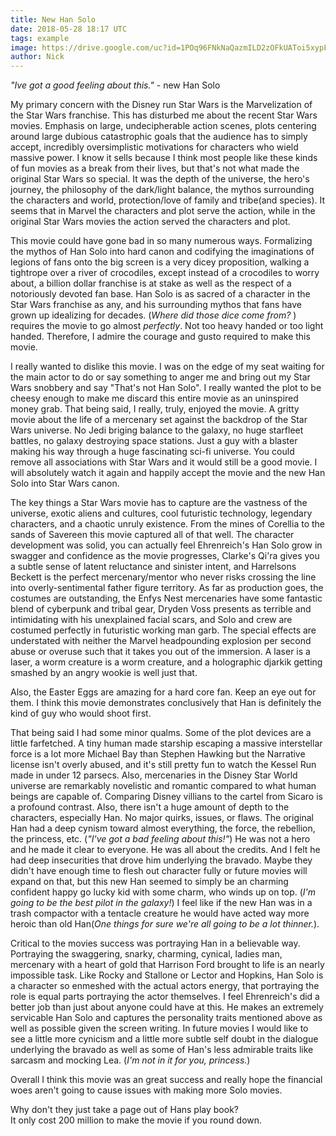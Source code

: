 ```yaml
---
title: New Han Solo
date: 2018-05-28 18:17 UTC
tags: example
image: https://drive.google.com/uc?id=1POq96FNkNaQazmILD2zOFkUAToi5xypF
author: Nick
---
```


*"Ive got a good feeling about this."*  - new Han Solo

My primary concern with the Disney run Star Wars is the Marvelization of the Star Wars franchise. This has disturbed me about the recent Star Wars movies. Emphasis on large, undecipherable action scenes,  plots centering around large dubious catastrophic goals that the audience has to simply accept,  incredibly oversimplistic motivations for characters who wield massive power. I know it sells because I think most people like these kinds of fun movies as a break from their lives, but that's not what made the original Star Wars so special.  It was the depth of the universe, the hero's journey, the philosophy of the dark/light balance, the mythos surrounding the characters and world, protection/love of family and tribe(and species). It seems that in Marvel the characters and plot serve the action, while in the original Star Wars movies the action served the characters and plot.


This movie could have gone bad in so many numerous ways.  Formalizing the mythos of Han Solo into hard canon and codifying the imaginations of legions of fans onto the big screen is a very dicey proposition, walking a tightrope over a river of crocodiles, except instead of a crocodiles to worry about, a billion dollar franchise is at stake as well as the respect of a notoriously devoted fan base. Han Solo is as sacred of a character in the Star Wars franchise as any,  and his surrounding mythos that fans have grown up idealizing for decades. (*Where did those dice come from?* )  requires the movie to go almost *perfectly*. Not too heavy handed or too light handed. Therefore, I admire the courage and gusto required to make this movie.  

  I really wanted to dislike this movie.  I was on the edge of my seat waiting for the main actor to do or say something to anger me and bring out my Star Wars snobbery and say "That's not Han Solo". I really wanted the plot to be cheesy enough to make me discard this entire movie as an uninspired money grab. That being said, I really, truly, enjoyed the movie. A gritty movie about the life of a mercenary set against the backdrop of the Star Wars universe.  No Jedi briging balance to the galaxy, no huge starfleet battles, no galaxy destroying space stations.  Just a guy with a blaster making his way through a huge fascinating sci-fi universe. You could remove all associations with Star Wars and it would still be a good movie. I will absolutely watch it again and happily accept the movie and the new Han Solo into Star Wars canon.

  The key things a Star Wars movie has to capture are the vastness of the universe, exotic aliens and cultures, cool futuristic technology, legendary characters, and a chaotic unruly existence. From the mines of Corellia to the sands of Savereen this movie captured all of that well. The character development was solid, you can actually feel Ehrenreich's Han Solo grow in swagger and confidence as the movie progresses, Clarke's Qi'ra gives you a subtle sense of latent reluctance and sinister intent, and Harrelsons Beckett is the perfect mercenary/mentor who never risks crossing the line into overly-sentimental father figure territory.  As far as production goes, the costumes are outstanding, the Enfys Nest mercenaries have some fantastic blend of cyberpunk and tribal gear, Dryden Voss presents as terrible and intimidating with his unexplained facial scars, and Solo and crew are costumed perfectly in futuristic working man garb. The special effects are understated with neither the Marvel headpounding explosion per second abuse or overuse such that it takes you out of the immersion. A laser is a laser, a worm creature is a worm creature, and a holographic  djarkik getting smashed by an angry wookie is well just that. 

Also, the Easter Eggs are amazing for a hard core fan.  Keep an eye out for them.  I think this movie demonstrates conclusively that Han is definitely the kind of guy who would shoot first.

  That being said I had some minor qualms.
  Some of the plot devices are a little farfetched.  A tiny human made starship escaping a massive interstellar force is a lot more Michael Bay than Stephen Hawking but the Narrative license isn't overly abused, and it's still pretty fun to watch the Kessel Run made in under 12 parsecs. Also,  mercenaries in the Disney Star World universe are remarkably novelistic and romantic compared to what human beings are capable of. Comparing Disney villians to the cartel from Sicaro is a profound contrast.
  Also, there isn't a huge amount of depth to the characters, especially Han. No major quirks, issues, or flaws. The original Han had a deep cynism toward almost everything, the force, the rebellion, the princess, etc. (*"I've got a bad feeling about this!"*) He was not a hero and he made it clear to everyone. He was all about the credits. And I felt he had deep insecurities that drove him underlying the bravado. Maybe they didn't have enough time to flesh out character fully or future movies will expand on that, but this new Han seemed to simply be an charming confident happy go lucky kid with some charm, who winds up on top. (*I'm going to be the best pilot in the galaxy!*) I feel like if the new Han was in a trash compactor with a tentacle creature he would have acted way more heroic than old Han(*One things for sure we're all going to be a lot thinner.*).

  Critical to the movies success was portraying Han in a believable way. Portraying the swaggering, snarky, charming, cynical, ladies man, mercenary with a heart of gold that Harrison Ford brought to life is an nearly impossible task. Like Rocky and Stallone or Lector and Hopkins, Han Solo is a character so enmeshed with the actual actors energy, that portraying the role is equal parts portraying the actor themselves. I feel Ehrenreich's did a better job than just about anyone could have at this.  He makes an extremely servicable Han Solo and captures the personality traits mentioned above as well as possible given the screen writing. In future movies I would like to see a little more cynicism and a little more subtle self doubt in the dialogue underlying the bravado as well as some of Han's less admirable traits like sarcasm and mocking Lea.  (*I'm not in it for you, princess.*)

  Overall I think this movie was an great success and really hope the financial woes aren't going to cause issues with making more Solo movies. 
  
  Why don't they just take a page out of Hans play book?  
  It only cost 200 million to make the movie if you round down.
